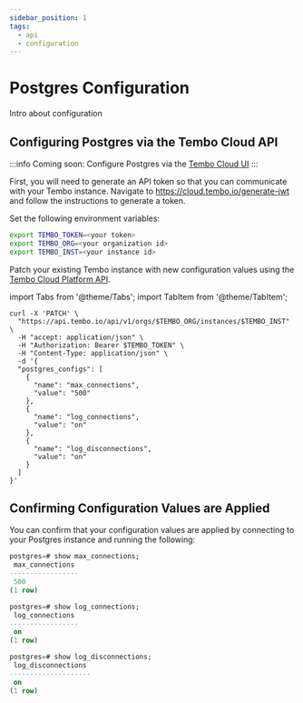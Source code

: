 ```yaml
---
sidebar_position: 1
tags:
  - api
  - configuration
---
```


# Postgres Configuration

Intro about configuration

## Configuring Postgres via the Tembo Cloud API

:::info
Coming soon: Configure Postgres via the [Tembo Cloud UI](https://cloud.tembo.io)
:::

First, you will need to generate an API token so that you can communicate with your Tembo instance. Navigate to https://cloud.tembo.io/generate-jwt and follow the instructions to generate a token.

Set the following environment variables:

```bash
export TEMBO_TOKEN=<your token>
export TEMBO_ORG=<your organization id>
export TEMBO_INST=<your instance id>
```

Patch your existing Tembo instance with new configuration values using the [Tembo Cloud Platform API](https://tembo.io/docs/tembo-cloud/openapi).

import Tabs from '@theme/Tabs';
import TabItem from '@theme/TabItem';

<Tabs>
<TabItem value="curl" label="Curl">

```shell
curl -X 'PATCH' \
  "https://api.tembo.io/api/v1/orgs/$TEMBO_ORG/instances/$TEMBO_INST" \
  -H "accept: application/json" \
  -H "Authorization: Bearer $TEMBO_TOKEN" \
  -H "Content-Type: application/json" \
  -d '{
  "postgres_configs": [
    {
      "name": "max_connections",
      "value": "500"
    },
    {
      "name": "log_connections",
      "value": "on"
    },
    {
      "name": "log_disconnections",
      "value": "on"
    }
  ]
}'
```

</TabItem>
</Tabs>

## Confirming Configuration Values are Applied

You can confirm that your configuration values are applied by connecting to your Postgres instance and running the following:

```sql
postgres=# show max_connections;
 max_connections
-----------------
 500
(1 row)

postgres=# show log_connections;
 log_connections
-----------------
 on
(1 row)

postgres=# show log_disconnections;
 log_disconnections
--------------------
 on
(1 row)
```
